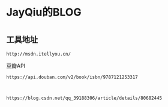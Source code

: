 # JayQiu的BLOG
# 
## 工具地址

    http://msdn.itellyou.cn/


豆瓣API

    https://api.douban.com/v2/book/isbn/9787121253317
	
	
	
	https://blog.csdn.net/qq_39188306/article/details/80682445